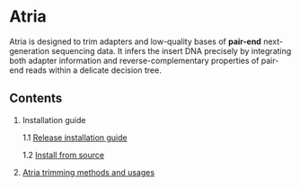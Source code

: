 # Atria

Atria is designed to trim adapters and low-quality bases of **pair-end** next-generation sequencing data. It infers the insert DNA precisely by integrating both adapter information and reverse-complementary properties of pair-end reads within a delicate decision tree.

## Contents

1. Installation guide

   1.1 [Release installation guide](docs/1.1.Release_installation_guide.md)

   1.2 [Install from source](docs/1.2.Install_from_source.md)

2. [Atria trimming methods and usages](docs/2.Atria_trimming_methods_and_usages.md)

